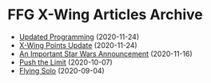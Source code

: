 
# FFG X-Wing Articles Archive

- [Updated Programming](2020-11-24_updated-programming/index.md) (2020-11-24)
- [X-Wing Points Update](2020-11-24_x-wing-points-update/index.md) (2020-11-24)
- [An Important Star Wars Announcement](2020-11-16_an-important-star-wars-announcement/index.md) (2020-11-16)
- [Push the Limit](2020-10-07_push-the-limit/index.md) (2020-10-07)
- [Flying Solo](2020-09-04_flying-solo-1/index.md) (2020-09-04)
